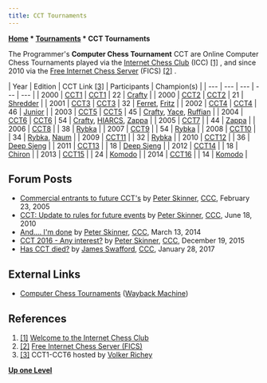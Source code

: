 ```yaml
---
title: CCT Tournaments
---
```

**[Home](Home "Home") * [Tournaments](Tournaments_and_Matches "Tournaments and Matches") * CCT Tournaments**

The Programmer's **Computer Chess Tournament** CCT are Online Computer Chess Tournaments played via the [Internet Chess Club](index.php?title=Internet_Chess_Club&action=edit&redlink=1 "Internet Chess Club (page does not exist)") (ICC) <a id="cite-note-1" href="#cite-ref-1">[1]</a> , and since 2010 via the [Free Internet Chess Server](index.php?title=Free_Internet_Chess_Server&action=edit&redlink=1 "Free Internet Chess Server (page does not exist)") (FICS) <a id="cite-note-2" href="#cite-ref-2">[2]</a> .

|  Year
|  Edition
|  CCT Link <a id="cite-note-3" href="#cite-ref-3">[3]</a> |  Participants
|  Champion(s)
|
| --- | --- | --- | --- | --- |
|  2000
| [CCT1](CCT1 "CCT1") | [CCT1](http://www.vrichey.de/cct1/) |  22
| [Crafty](Crafty "Crafty") |
|  2000
| [CCT2](CCT2 "CCT2") | [CCT2](http://www.vrichey.de/cct2/) |  21
| [Shredder](Shredder "Shredder") |
|  2001
| [CCT3](CCT3 "CCT3") | [CCT3](http://www.vrichey.de/cct3/) |  32
| [Ferret](Ferret "Ferret"), [Fritz](Fritz "Fritz") |
|  2002
| [CCT4](CCT4 "CCT4") | [CCT4](http://www.vrichey.de/cct4/) |  46
| [Junior](Junior "Junior") |
|  2003
| [CCT5](CCT5 "CCT5") | [CCT5](http://www.vrichey.de/cct5/) |  45
| [Crafty](Crafty "Crafty"), [Yace](Yace "Yace"), [Ruffian](Ruffian "Ruffian") |
|  2004
| [CCT6](CCT6 "CCT6") | [CCT6](http://www.vrichey.de/cct6/) |  54
| [Crafty](Crafty "Crafty"), [HIARCS](HIARCS "HIARCS"), [Zappa](Zappa "Zappa") |
|  2005
| [CCT7](CCT7 "CCT7") |  |  44
| [Zappa](Zappa "Zappa") |
|  2006
| [CCT8](CCT8 "CCT8") |  |  38
| [Rybka](Rybka "Rybka") |
|  2007
| [CCT9](CCT9 "CCT9") |  |  54
| [Rybka](Rybka "Rybka") |
|  2008
| [CCT10](CCT10 "CCT10") |  |  34
| [Rybka](Rybka "Rybka"), [Naum](Naum "Naum") |
|  2009
| [CCT11](CCT11 "CCT11") |  |  32
| [Rybka](Rybka "Rybka") |
|  2010
| [CCT12](CCT12 "CCT12") |  |  36
| [Deep Sjeng](Deep_Sjeng "Deep Sjeng") |
|  2011
| [CCT13](CCT13 "CCT13") |  |  18
| [Deep Sjeng](Deep_Sjeng "Deep Sjeng") |
|  2012
| [CCT14](CCT14 "CCT14") |  |  18
| [Chiron](Chiron "Chiron") |
|  2013
| [CCT15](CCT15 "CCT15") |  |  24
| [Komodo](Komodo "Komodo") |
|  2014
| [CCT16](CCT16 "CCT16") |  |  14
| [Komodo](Komodo "Komodo") |

## Forum Posts

- [Commercial entrants to future CCT's](https://www.stmintz.com/ccc/index.php?id=413571) by [Peter Skinner](Peter_Skinner "Peter Skinner"), [CCC](CCC "CCC"), February 23, 2005
- [CCT: Update to rules for future events](http://www.talkchess.com/forum3/viewtopic.php?f=2&t=35026) by [Peter Skinner](Peter_Skinner "Peter Skinner"), [CCC](CCC "CCC"), June 18, 2010
- [And.... I'm done](http://www.talkchess.com/forum3/viewtopic.php?t=51587) by [Peter Skinner](Peter_Skinner "Peter Skinner"), [CCC](CCC "CCC"), March 13, 2014
- [CCT 2016 - Any interest?](http://www.talkchess.com/forum3/viewtopic.php?f=2&t=58626) by [Peter Skinner](Peter_Skinner "Peter Skinner"), [CCC](CCC "CCC"), December 19, 2015
- [Has CCT died?](http://www.talkchess.com/forum/viewtopic.php?t=62965) by [James Swafford](James_Swafford "James Swafford"), [CCC](CCC "CCC"), January 28, 2017

## External Links

- [Computer Chess Tournaments](http://web.archive.org/web/20140330102753/http://cctchess.com/) ([Wayback Machine](https://en.wikipedia.org/wiki/Wayback_Machine))

## References

1. <a id="cite-ref-1" href="#cite-note-1">[1]</a> [Welcome to the Internet Chess Club](http://www.chessclub.com/)
1. <a id="cite-ref-2" href="#cite-note-2">[2]</a> [Free Internet Chess Server (FICS)](http://www.freechess.org/)
1. <a id="cite-ref-3" href="#cite-note-3">[3]</a> CCT1-CCT6 hosted by [Volker Richey](index.php?title=Volker_Richey&action=edit&redlink=1 "Volker Richey (page does not exist)")

**[Up one Level](Tournaments_and_Matches "Tournaments and Matches")**

